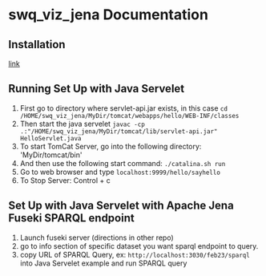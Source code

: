 # swq_viz_jena Documentation

## Installation
[link](https://www.ntu.edu.sg/home/ehchua/programming/howto/Tomcat_HowTo.html)

## Running Set Up with Java Servelet
1. First go to directory where servlet-api.jar exists, in this case `cd /HOME/swq_viz_jena/MyDir/tomcat/webapps/hello/WEB-INF/classes`
1. Then start the java servelet `javac -cp .:"/HOME/swq_viz_jena/MyDir/tomcat/lib/servlet-api.jar" HelloServlet.java`
1. To start TomCat Server, go into the following directory: 'MyDir/tomcat/bin'
1. And then use the following start command: `./catalina.sh run`
1. Go to web browser and type `localhost:9999/hello/sayhello`
1. To Stop Server: Control + c

## Set Up with Java Servelet with Apache Jena Fuseki SPARQL endpoint
1. Launch fuseki server (directions in other repo)
1. go to info section of specific dataset you want sparql endpoint to query.
1. copy URL of SPARQL Query, ex: `http://localhost:3030/feb23/sparql` into Java Servelet example and run SPARQL query
